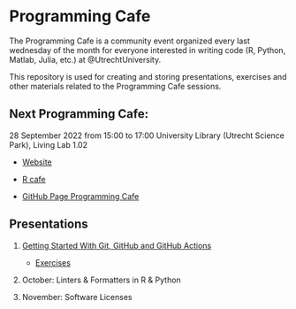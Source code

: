 # Programming Cafe

The Programming Cafe is a community event organized every last wednesday of the month for everyone interested in writing code (R, Python, Matlab, Julia, etc.) at @UtrechtUniversity.

This repository is used for creating and storing presentations, exercises and other materials related to the Programming Cafe sessions.

## Next Programming Cafe:

28 September 2022 from 15:00 to 17:00
University Library (Utrecht Science Park), Living Lab 1.02

- [Website](https://www.uu.nl/en/events/programming-cafe)

- [R cafe](https://github.com/UtrechtUniversity/R-data-cafe)

- [GitHub Page Programming Cafe](https://utrechtuniversity.github.io/programming-cafe/)

## Presentations

1. [Getting Started With Git, GitHub and GitHub Actions](https://utrechtuniversity.github.io/programming-cafe/presentations/2022-09-28_git-and-github/2022-09-28_git-and-github.html)
   - [Exercises](exercises/git-and-github.md)
   
2. October: Linters & Formatters in R & Python

3. November: Software Licenses

